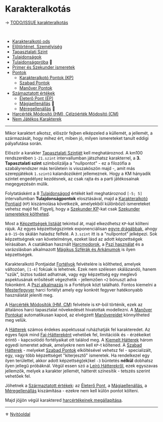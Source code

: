 # Karakteralkotás

→ [TODO/ISSUE karakteralkotás](https://github.com/kaktusztea/km100/wiki/TODO.ISSUE.karakteralkotas)

<br />

- [Karakteralkotó ods](011_karakteralkoto_ods.md)
- [Előtörténet, Személyiség](012_elotortenet_szemelyiseg.md)
- [Tapasztalati Szint](013_tsz_szintlepes.md)
- [Tulajdonságok](014_tulajdonsagok.md)
- [Tulajdonságpróba](015_tulajdonsagproba.md) 🎲
- [Primer és Szekunder ismeretek](016_primer_szekunder_ismeretek.md)
- [Pontok](017_00_pontok.md)
  - [Karakteralkotó Pontok (KP)](017_01_kp.md)
  - [Szabad Pontok](017_02_szp.md)
  - [Manőver Pontok](017_03_manover_pontok.md)
- [Számaztatott értékek](018_00_szarmaztatott_ertekek.md)
  - [Életerő Pont (ÉP)](018_01_ep.md)
  - [Mágiaellenállás](018_02_magiaellenallas.md) 🎲
  - [Méregellenállás](018_03_meregellenallas.md) 🎲
- [Harcérték Módosító (HM), Célzóérték Módosító (CM)](019_hm_cm.md)
- [Nem Játékos Karakterek](019_njk.md)

---

Mikor karaktert alkotsz, először fejben elképzeled a küllemét, a jellemét, a származását, hogy mihez ért, miben jó, milyen ismereteket tanult eddigi pályafutása során.

Először a karakter [Tapasztalati Szintjét](013_tsz_szintlepes.md) kell meghatároznod. A km100 rendszerében `1-21.szint` intervallumban játszhatsz karakterrel, a **3. Tapasztalati szint** szimbolizálja a "nullpontot" - ez a filozófia a szabályrendszer más területein is visszaköszön majd -, amit más szerepjátékok `1.szintű` kalandozóként jellemeznek. Hogy a KM hányadik szintet engedélyez kezdésnek, az csak rajta és a parti játékosainak megegyezésén múlik.

Folytatásként a 8 [Tulajdonságod](014_tulajdonsagok.md) értékét kell meghatároznod `[-5; 5]` intervallumban **Tulajdonságpontok** elosztásával, majd a [Karakteralkotó Pontjaid](017_01_kp.md) (`KP`) kiszámolása következik, amelyekből különböző ismereteket vehetsz majd fel. Figyelj, hogy a [Szekunder KP](017_01_kp.md)-kat csak [Szekunder ismeretekre költheted](016_primer_szekunder_ismeretek.md).

Most a [Képzettségek listáját](031_kepzettseglista.md) tekintsd át, majd elkezdhetsz `KP`-kat költeni rájuk. Az egyes képzettségszintek exponenciálisan [egyre drágábbak](035_kepzettsegszintek_kp_igenye.md), ahogy a `0-15`-ös skálán haladsz felfelé. A `3.szint` itt is a "nullpontot" jelképezi. Sok képzettségnek van követelménye, ezeket lásd az adott képzettségek leírásában. A csatákban használt [Harcmodorok](031_kepzettseglista.md#harci-k%C3%A9pzetts%C3%A9gek-%F0%9F%85%BF%EF%B8%8F), a [Pszí használat](kepzettsegek.misztikus/pszi_hasznalat.md) és a varázslásban alkalmazott [Mágikus Szférák és Arkánumok](097_magikus_szferak_arkanumok.md) is ilyen képzettségek.

Karakteralkotó Pontjaidat [Fortélyok](040_fortelyok.md) felvételére is költheted, amelyek változóan, `[1-4]` fokúak is lehetnek. Ezek nem szélesen skálázandó, hanem "szűk", biztos tudást adhatnak, vagy egy képzettség egy meglevő aspektusának erősítését végezhetik - jellemzően `+2` bónuszt adva fokonként. A [Pszí alkalmazás](fortelyok.misztikus/pszi_kiterjesztes.md) is a Fortélyok közt található. Fontos kiemelni a [Mesterfegyver](fortelyok.harci/mesterfegyver.md) harci fortélyt amely egy konkrét fegyver hatékonyabb használatát jeleníti meg.

A [Harcérték Módosítók (HM, CM)](019_hm_cm.md) felvétele is `KP`-ból történik, ezek az általános harci tapasztalat növekedését hivatottak modellezni. A [Manőver Pontokat](065_02_manover_pontok.md) automatikusan kapod, az elvégzett [Manővereidet](065_00_manoverek.md) könnyítheted meg velük.

A [Hátterek](020_hattererek.md) számos érdekes aspektussal ruházhatják fel karakteredet. Az egyes fajok mind [Faj-Háttereként](022_faj_hatterek.md) vehetőek fel, limitációik és - érzékeiket érintő - kapcsolódó fortélyaikat ott találod meg. A [Kiemelt Hátterek](021_kiemelt_hatterek.md) három egyedi ismeretet adnak, amelyekre nem kell `KP`-t költened. A [Szabad Hátterek](023_szabad_hatterek.md) - melyeket [Szabad Pontok](017_02_szp.md) elköltésével vehetsz fel - specializált, egy, vagy több képzettséget "kiterjesztő" ismeretek. Ha rendelkezel egy ilyen területtel, akkor adott képzettség(ek)kel `-3` büntetés **nélkül** dobhatsz ilyen jellegű próbáknál. Végül essen szó a [Leíró Hátterekről](024_leiro_hatterek.md), ezek egyszavas jellemzők, melyek a karakter jellemét, hátterét színesítik - tetszés szerint vehetőek fel.

Jöhetnek a [Származtatott értékek](018_00_szarmaztatott_ertekek.md): az [Életerő Pont](018_01_ep.md), a [Mágiaellenállás](018_02_magiaellenallas.md), a [Méregellenállás](018_03_meregellenallas.md) kiszámítása - ezekre nem kell külön pontot költeni.

Majd jöjjön végül karaktered [harcértékeinek megállapítása](062_01_ke_te_ve_ce.md).

---

⚜️ [Nyitóoldal](start.md)
